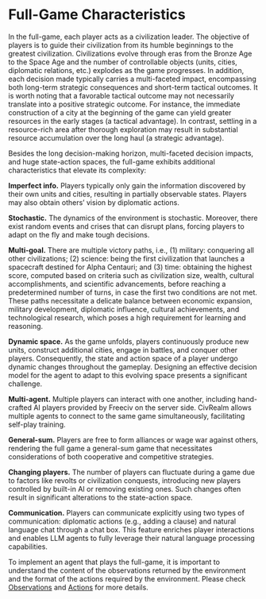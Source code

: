 # Full-Game Characteristics

In the full-game, each player acts as a civilization leader. The objective of players is to guide their civilization from its humble beginnings to the greatest civilization. Civilizations evolve through eras from the Bronze Age to the Space Age and the number of controllable objects (units, cities, diplomatic relations, etc.) explodes as the game progresses. In addition, each decision made typically carries a multi-faceted impact, encompassing both long-term strategic consequences and short-term tactical outcomes. It is worth noting that a favorable tactical outcome may not necessarily translate into a positive strategic outcome. For instance, the immediate construction of a city at the beginning of the game can yield greater resources in the early stages (a tactical advantage). In contrast, settling in a resource-rich area after thorough exploration may result in substantial resource accumulation over the long haul (a strategic advantage). 

Besides the long decision-making horizon, multi-faceted decision impacts, and huge state-action spaces, the full-game exhibits additional characteristics that elevate its complexity: 

**Imperfect info.** Players typically only gain the information discovered by their own units and cities, resulting in partially observable states. Players may also obtain others’ vision by diplomatic actions.

**Stochastic.** The dynamics of the environment is stochastic. Moreover, there exist random events and crises that can disrupt plans, forcing players to adapt on the fly and make tough decisions. 

**Multi-goal.** There are multiple victory paths, i.e., (1) military: conquering all other civilizations; (2) science: being the first civilization that launches a spacecraft destined for Alpha Centauri; and (3) time: obtaining the highest score, computed based on criteria such as civilization size, wealth, cultural accomplishments, and scientific advancements, before reaching a predetermined number of turns, in case the first two conditions are not met. These paths necessitate a delicate balance between economic expansion, military development, diplomatic influence, cultural achievements, and technological research, which poses a high requirement for learning and reasoning. 

**Dynamic space.** As the game unfolds, players continuously produce new units, construct additional cities, engage in battles, and conquer other players. Consequently, the state and action space of a player undergo dynamic changes throughout the gameplay. Designing an effective decision model for the agent to adapt to this evolving space presents a significant challenge. 

**Multi-agent.** Multiple players can interact with one another, including hand-crafted AI players provided by Freeciv on the server side. CivRealm allows multiple agents to connect to the same game simultaneously, facilitating self-play training. 

**General-sum.** Players are free to form alliances or wage war against others, rendering the full game a general-sum game that necessitates considerations of both cooperative and competitive strategies. 

**Changing players.** The number of players can fluctuate during a game due to factors like revolts or civilization conquests, introducing new players controlled by built-in AI or removing existing ones. Such changes often result in significant alterations to the state-action space. 

**Communication.** Players can communicate explicitly using two types of communication: diplomatic actions (e.g., adding a clause) and natural language chat through a chat box. This feature enriches player interactions and enables LLM agents to fully leverage their natural language processing capabilities.

To implement an agent that plays the full-game, it is important to understand the content of the observations returned by the environment and the format of the actions required by the environment. Please check [Observations](fullgame_observation.md) and [Actions](fullgame_action.md) for more details.


